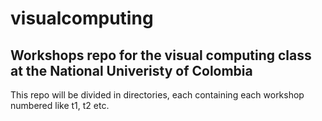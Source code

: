 # visualcomputing

## Workshops repo for the visual computing class at the National Univeristy of Colombia

This repo will be divided in directories, each containing each workshop numbered like t1, t2 etc.
